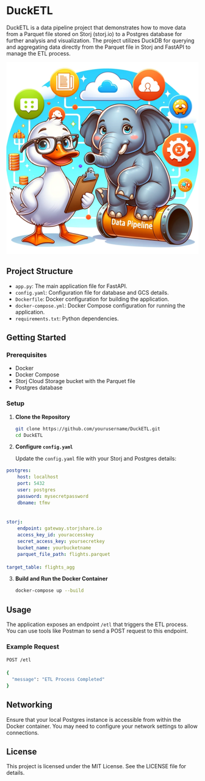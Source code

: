 # DuckETL

DuckETL is a data pipeline project that demonstrates how to move data from a Parquet file stored on Storj (storj.io) to a Postgres database for further analysis and visualization. The project utilizes DuckDB for querying and aggregating data directly from the Parquet file in Storj and FastAPI to manage the ETL process.

![DuckETL](assets/duck.webp)

## Project Structure

- `app.py`: The main application file for FastAPI.
- `config.yaml`: Configuration file for database and GCS details.
- `Dockerfile`: Docker configuration for building the application.
- `docker-compose.yml`: Docker Compose configuration for running the application.
- `requirements.txt`: Python dependencies.

## Getting Started

### Prerequisites

- Docker
- Docker Compose
- Storj Cloud Storage bucket with the Parquet file
- Postgres database

### Setup

1. **Clone the Repository**

    ```sh
    git clone https://github.com/yourusername/DuckETL.git
    cd DuckETL
    ```

2. **Configure `config.yaml`**

    Update the `config.yaml` file with your Storj and Postgres details:

```yaml
postgres:
    host: localhost
    port: 5432
    user: postgres
    password: mysecretpassword
    dbname: tfmv


storj:
    endpoint: gateway.storjshare.io
    access_key_id: youraccesskey
    secret_access_key: yoursecretkey
    bucket_name: yourbucketname
    parquet_file_path: flights.parquet

target_table: flights_agg

```

3. **Build and Run the Docker Container**

    ```sh
    docker-compose up --build
    ```

## Usage

The application exposes an endpoint `/etl` that triggers the ETL process. You can use tools like Postman to send a POST request to this endpoint.

### Example Request

```sh
POST /etl

{
  "message": "ETL Process Completed"
}
```

## Networking

Ensure that your local Postgres instance is accessible from within the Docker container. You may need to configure your network settings to allow connections.

## License

This project is licensed under the MIT License. See the LICENSE file for details.
